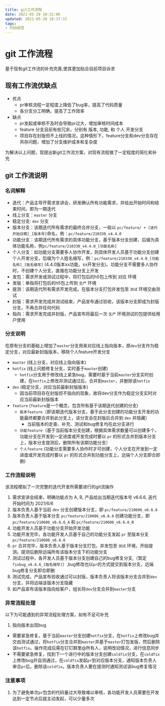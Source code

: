 ```yaml
---
title: git工作流程
date: 2021-05-20 10:31:06
updated: 2021-05-20 10:37:33
tags:
- 代码规范
---
```

# git 工作流程
基于现有git工作流的补充完善,使其更加贴合目前项目诉求
## 现有工作流优缺点
- 优点
  + pr审核流程一定程度上降低了bug率，提高了代码质量
  + 各分支分工明确，提高了工作效率
- 缺点
  + pr发起或审核不及时会导致pr过大，增加审核时间成本
  + feature 分支目前有些冗余，分别有 版本, 功能, 和 个人 开发分支
  + 项目存在封版但不上线的情况，这种情形下，feature分支和dev分支存在共存问题，增加了分支维护成本和复杂度

为解决以上问题，现提出新git工作流方案，对现有流程做了一定程度的简化和补充
## git 工作流说明
### 名词解释
- 迭代：产品主导开需求宣讲会，研发确认所有功能需求，并给出开始时间和结束时间，即为一期迭代
- 线上分支：`master` 分支
- 稳定分支: `dev` 分支
- 版本分支：该期迭代所有需求的最终合并分支，一般以 `pc/feature/ + [迭代开始日期]_[版本号]`命名，例：`pc/feature/210330_v4.4.0`
- 功能分支：该期迭代所有需求的具体功能分支，基于版本分支创建，后缀为具体功能名称，例`pc/feature/210330_v4.4.0_[功能名称]`
- 个人分支：如功能分支需要多人协作开发，则具体开发人员基于功能分支创建个人开发分支，后缀为个人姓名缩写，例：`pc/feature/210330_v4.4.0_[功能名称]_[姓名缩写]` (4.4.0版本xx功能，xx开发分支)。功能分支不需要多人协作时，不创建个人分支，直接在功能分支上开发
- 发包：需求开发或测试过程中，将打包后的h5包上传到 对应 环境
- 发版：单指将打包后的h5包上传到 `生产` 环境
- 提测：该期迭代所有需求开发完成，在版本分支打包并发包至 `测试` 环境交由测试
- 封版：需求开发完成并测试结束，产品宣布通过验收，该版本分支即成为封版分支，不再合并任何代码
- 指向：需求开发完成并封版，产品宣布将最后一次 `生产` 环境测试的包提供给用户使用
### 分支说明
在原有分支的基础上增加了`master`分支用来对应线上指向版本，原`dev`分支作为稳定分支，对应最新封版版本，移除个人feature开发分支
- `master` (线上分支，对应线上指向版本)
- `hotfix` (线上问题修复分支，实时基于`master`创建)
  + `hotfix`分支用于修改线上紧急bug，需要时基于当前`master`分支实时创建，在`hotfix`上修改并测试通过后，合并到`master`，并删除该`hotfix`
- `dev` (稳定分支，对应当前最新封版版本)
  + 因当前项目存在封版但不指向的现象，故将dev分支作为稳定分支实时对应当前最新封版版本
- `feature` (`feature`是一个概念，包含所有基于该期迭代创建的分支)
  + `版本feature`（即该期迭代版本分支，基于此分支创建的功能分支开发的功能最终都要合并到此分支上，该分支会在封版后合并到 `dev` 并隐藏）
    - 当前版本的走查、补充、测试和bug修复均在此分支进行
  + `功能feature`（基于当前版本分支创建，根据具体需求数量可以创建多个，功能分支在开发到一定进度或开发完成时要以 `pr` 的形式合并到版本分支上，版本分支提测后，删除所有该期功能分支）
  + `个人feature` (功能分支需要多人协作时才可创建，个人分支在开发到一定进度或开发完成时要以 `pr` 的形式合并到功能分支上，远端个人分支即合即删)
### 工作流程说明
该流程模拟了一次完整的迭代开发所需要进行的git流操作
1. 需求宣讲会结束，明确功能点为 A, B, 产品给出当期迭代版本号 v6.6.6, 迭代开始时间为 2021/6/6
2. 版本负责人基于当前 `dev` 分支创建版本分支，即 `pc/feature/210606_v6.6.6`
3. 版本负责人基于版本分支 `pc/feature/210606_v6.6.6` 创建功能分支，即 `pc/feature/210606_v6.6.6_A` 和 `pc/feature/210606_v6.6.6_B`
4. 功能开发人员基于功能分支开始开发功能
5. 功能开发完毕，各功能开发人员基于自己的功能分支发起 `pr` 至版本分支 `pc/feature/210606_v6.6.6`
6. `pr` 合并完毕，版本负责人基于版本分支打包，并发包至 `测试` 环境，开始提测。提测后删除远端所有该版本分支下的功能分支
7. 测试过程中，各开发人员基于版本分支创建自己的bug修复分支,（暂定 `fixbug_v6.6.6_[姓名缩写]`）,bug修改也以`pr`的方式提交到版本分支，远端bug修复分支即合即删
8. 测试完成，产品宣布验收通过可以封版，版本负责人将该版本分支合并到`dev`分支，并将远端该版本分支隐藏
9. 如产品宣布该版本指向给客户，组长将`dev`分支合并到`master`分支
### 异常流程处理
以下为可能遇到的异常流程处理方案，如有不足可补充
1. 指向版本出现bug
  - 需要紧急修复，基于当前`master`分支创建`hotfix`分支，在`hotfix`上修改bug并交由测试通过，将`hotfix`分支合并到`master`并基于`master`打包发版，然后删除该`hotfix`。操作完成后需在钉钉群里@所有人，说明改动情况，进行信息同步
  - 不需要紧急修复，找到下一个进行中的版本分支创建`coldfix`分支，在`coldfix`上修改bug并自测通过，在`coldfix`发起`pr`到对应版本分支，通知版本负责人审合`pr`后，删除该`coldfix`。版本负责人要在提测时通知测试该bug修复情况

### 注意事项
1. 为了避免单次`pr`包含的代码量过大导致难以审核，各功能开发人员需要在开发达到一定节点后就主动发起，可以少量多次
